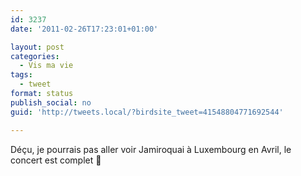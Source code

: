 ```yaml
---
id: 3237
date: '2011-02-26T17:23:01+01:00'

layout: post
categories:
  - Vis ma vie
tags:
  - tweet
format: status
publish_social: no
guid: 'http://tweets.local/?birdsite_tweet=41548804771692544'

---
```


Déçu, je pourrais pas aller voir Jamiroquai à Luxembourg en Avril, le concert est complet 🙁